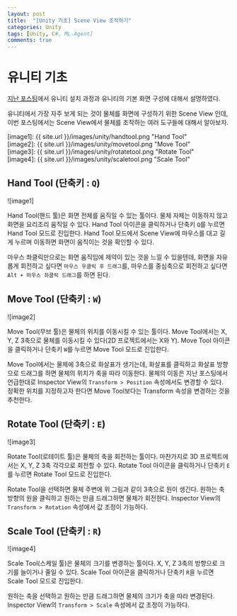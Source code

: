 ```yaml
---
layout: post
title:  "[Unity 기초] Scene View 조작하기"
categories: Unity
tags: [Unity, C#, ML-Agent]
comments: true
---
```


# 유니티 기초

[지난 포스팅](https://ahracho.github.io/posts/unity-ml-agent/2018-08-24-01_unity-basic/)에서 유니티 설치 과정과 유니티의 기본 화면 구성에 대해서 설명하였다.  

유니티에서 가장 자주 보게 되는 것이 물체를 화면에 구성하기 위한 Scene View 인데, 이번 포스팅에서는 Scene View에서 물체를 조작하는 여러 도구들에 대해서 알아보자.  


[//]: # (Image References)
[image1]: {{ site.url }}/images/unity/handtool.png "Hand Tool"  
[image2]: {{ site.url }}/images/unity/movetool.png "Move Tool"  
[image3]: {{ site.url }}/images/unity/rotatetool.png "Rotate Tool"  
[image4]: {{ site.url }}/images/unity/scaletool.png "Scale Tool"  


## Hand Tool (단축키 : `Q`)  

![image1]  
  
Hand Tool(핸드 툴)은 화면 전체를 움직일 수 있는 툴이다. 물체 자체는 이동하지 않고 화면을 요리조리 움직일 수 있다. Hand Tool 아이콘을 클릭하거나 단축키 `Q`를 누르면 Hand Tool 모드로 진입한다. Hand Tool 모드에서 Scene View에 마우스를 대고 길게 누르며 이동하면 화면이 움직이는 것을 확인할 수 있다.  

마우스 좌클릭만으로는 화면 움직임에 제약이 있는 것을 느낄 수 있을텐데, 화면을 자유롭게 회전하고 싶다면 `마우스 우클릭 후 드래그`를, 마우스를 중심축으로 회전하고 싶다면 `Alt + 마우스 좌클릭 드래그`를 하면 된다.  


## Move Tool (단축키 : `W`)

![image2]  
  
Move Tool(무브 툴)은 물체의 위치를 이동시킬 수 있는 툴이다. Move Tool에서는 X, Y, Z 3축으로 물체를 이동시킬 수 있다(2D 프로젝트에서는 X와 Y). Move Tool 아이콘을 클릭하거나 단축키 `W`를 누르면 Move Tool 모드로 진입한다.  

Move Tool에서는 물체에 3축으로 화살표가 생기는데, 화살표를 클릭하고 화살표 방향으로 드래그를 하면 물체의 위치가 축을 따라 이동한다. 물체의 이동은 지난 포스팅에서 언급한대로 Inspector View의 `Transform > Position` 속성에서도 변경할 수 있다. 정확한 위치를 지정하고자 한다면 Move Tool보다는 Transform 속성을 변경하는 것을 추천한다.  
    

## Rotate Tool (단축키 : `E`)

![image3]   

Rotate Tool(로테이트 툴)은 물체의 축을 회전하는 툴이다. 마찬가지로 3D 프로젝트에서는 X, Y, Z 3축 각각으로 회전할 수 있다. Rotate Tool 아이콘을 클릭하거나 단축키 `E`를 누르면 Rotate Tool 모드로 진입한다.  

Rotate Tool을 선택하면 물체 주변에 위 그림과 같이 3축으로 원이 생긴다. 원하는 축 방향의 원을 클릭하고 원하는 만큼 드래그하면 물체가 회전한다. Inspector View의 `Transform > Rotation` 속성에서 값 조정이 가능하다.  

## Scale Tool (단축키 : `R`)

![image4]  

Scale Tool(스케일 툴)은 물체의 크기를 변경하는 툴이다. X, Y, Z 3축의 방향으로 크기를 늘이거나 줄일 수 있다. Scale Tool 아이콘을 클릭하거나 단축키 `R`을 누르면 Scale Tool 모드로 진입한다.  

원하는 축을 선택하고 원하는 만큼 드래그하면 물체의 크기가 축을 따라 변경된다. Inspector View의 `Transform > Scale` 속성에서 값 조정이 가능하다.  

